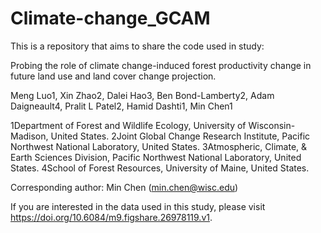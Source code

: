 # Climate-change_GCAM

This is a repository that aims to share the code used in study: 

Probing the role of climate change-induced forest productivity change in future land use and land cover change projection.

Meng Luo1, Xin Zhao2, Dalei Hao3, Ben Bond-Lamberty2, Adam Daigneault4, Pralit L Patel2, Hamid Dashti1, Min Chen1

1Department of Forest and Wildlife Ecology, University of Wisconsin-Madison, United States.
2Joint Global Change Research Institute, Pacific Northwest National Laboratory, United States.
3Atmospheric, Climate, & Earth Sciences Division, Pacific Northwest National Laboratory, United States.
4School of Forest Resources, University of Maine, United States.

Corresponding author: Min Chen (min.chen@wisc.edu)

If you are interested in the data used in this study, please visit https://doi.org/10.6084/m9.figshare.26978119.v1.
